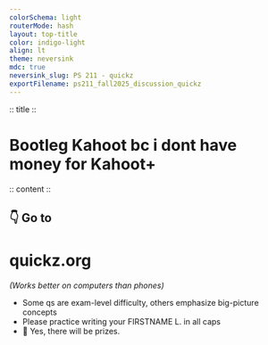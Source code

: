```yaml
---
colorSchema: light
routerMode: hash
layout: top-title
color: indigo-light
align: lt
theme: neversink
mdc: true
neversink_slug: PS 211 - quickz
exportFilename: ps211_fall2025_discussion_quickz
---
```


:: title ::
# Bootleg Kahoot bc i dont have money for Kahoot+

:: content ::
## 👇 Go to
# quickz.org
*(Works better on computers than phones)*

- Some qs are exam-level difficulty, others emphasize big-picture concepts
- Please practice writing your FIRSTNAME L. in all caps
- 🎁 Yes, there will be prizes.
